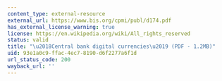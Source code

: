 ```yaml
---
content_type: external-resource
external_url: https://www.bis.org/cpmi/publ/d174.pdf
has_external_license_warning: true
license: https://en.wikipedia.org/wiki/All_rights_reserved
status: valid
title: "\u2018Central bank digital currencies\u2019 (PDF - 1.2MB)"
uid: 93e1a0c9-ffac-4ec7-8190-d6f2277a6f1d
url_status_code: 200
wayback_url: ''
---
```

